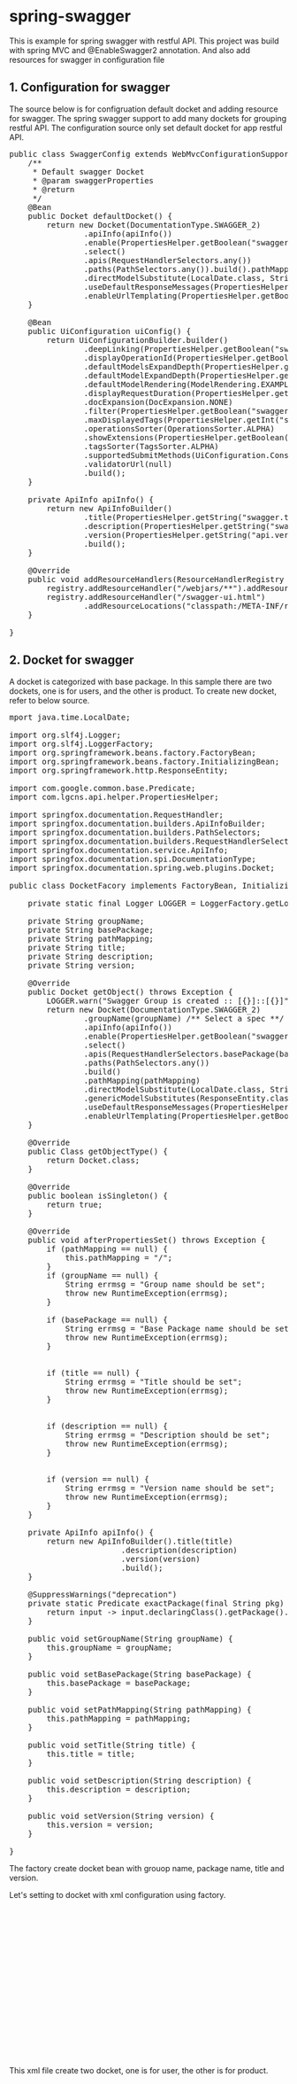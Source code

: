 # spring-swagger
This is example for spring swagger with restful API.
This project was build with spring MVC and @EnableSwagger2 annotation.
And also add resources for swagger in configuration file


## 1. Configuration for swagger
The source below is for configruation default docket and adding resource for swagger.
The spring swagger support to add many dockets for grouping restful API.
The configuration source only set default docket for app restful API.

<pre>
public class SwaggerConfig extends WebMvcConfigurationSupport {
	/** 
	 * Default swagger Docket
	 * @param swaggerProperties
	 * @return
	 */
	@Bean
	public Docket defaultDocket() {
		return new Docket(DocumentationType.SWAGGER_2)
				.apiInfo(apiInfo())
				.enable(PropertiesHelper.getBoolean("swagger.enabled"))
				.select()
				.apis(RequestHandlerSelectors.any())
				.paths(PathSelectors.any()).build().pathMapping("/")
				.directModelSubstitute(LocalDate.class, String.class).genericModelSubstitutes(ResponseEntity.class)
				.useDefaultResponseMessages(PropertiesHelper.getBoolean("swagger.use.default.response.messages"))
				.enableUrlTemplating(PropertiesHelper.getBoolean("swagger.enable.url.templating"));
	}

	@Bean
	public UiConfiguration uiConfig() {
		return UiConfigurationBuilder.builder()
				.deepLinking(PropertiesHelper.getBoolean("swagger.deeplinking"))
				.displayOperationId(PropertiesHelper.getBoolean("swagger.display.operation.id"))
				.defaultModelsExpandDepth(PropertiesHelper.getInt("swagger.default.models.expand.depth"))
				.defaultModelExpandDepth(PropertiesHelper.getInt("swagger.default.model.expand.depth"))
				.defaultModelRendering(ModelRendering.EXAMPLE)
				.displayRequestDuration(PropertiesHelper.getBoolean("swagger.display.request.duration"))
				.docExpansion(DocExpansion.NONE)
				.filter(PropertiesHelper.getBoolean("swagger.filter"))
				.maxDisplayedTags(PropertiesHelper.getInt("swagger.max.displayed.tags"))
				.operationsSorter(OperationsSorter.ALPHA)
				.showExtensions(PropertiesHelper.getBoolean("swagger.show.extensions"))
				.tagsSorter(TagsSorter.ALPHA)
				.supportedSubmitMethods(UiConfiguration.Constants.DEFAULT_SUBMIT_METHODS)
				.validatorUrl(null)
				.build();
	}

	private ApiInfo apiInfo() {
		return new ApiInfoBuilder()
				.title(PropertiesHelper.getString("swagger.title"))
				.description(PropertiesHelper.getString("swagger.description"))
				.version(PropertiesHelper.getString("api.version"))
				.build();
	}
  
	@Override
	public void addResourceHandlers(ResourceHandlerRegistry registry) {
		registry.addResourceHandler("/webjars/**").addResourceLocations("classpath:/META-INF/resources/webjars/");
		registry.addResourceHandler("/swagger-ui.html")
				.addResourceLocations("classpath:/META-INF/resources/swagger-ui.html");
	}  

}
</pre>

## 2. Docket for swagger
A docket is categorized with base package.
In this sample there are two dockets, one is for users, and the other is product.
To create new docket, refer to below source.
<pre>
mport java.time.LocalDate;

import org.slf4j.Logger;
import org.slf4j.LoggerFactory;
import org.springframework.beans.factory.FactoryBean;
import org.springframework.beans.factory.InitializingBean;
import org.springframework.http.ResponseEntity;

import com.google.common.base.Predicate;
import com.lgcns.api.helper.PropertiesHelper;

import springfox.documentation.RequestHandler;
import springfox.documentation.builders.ApiInfoBuilder;
import springfox.documentation.builders.PathSelectors;
import springfox.documentation.builders.RequestHandlerSelectors;
import springfox.documentation.service.ApiInfo;
import springfox.documentation.spi.DocumentationType;
import springfox.documentation.spring.web.plugins.Docket;

public class DocketFacory implements FactoryBean<Docket>, InitializingBean {

	private static final Logger LOGGER = LoggerFactory.getLogger(DocketFacory.class);

	private String groupName;
	private String basePackage;
	private String pathMapping;
	private String title;
	private String description;
	private String version;
	
	@Override
	public Docket getObject() throws Exception {
		LOGGER.warn("Swagger Group is created :: [{}]::[{}]", groupName, basePackage);
		return new Docket(DocumentationType.SWAGGER_2)
				.groupName(groupName) /** Select a spec **/
				.apiInfo(apiInfo())
				.enable(PropertiesHelper.getBoolean("swagger.enabled"))
				.select()
				.apis(RequestHandlerSelectors.basePackage(basePackage))		
				.paths(PathSelectors.any())
				.build()
				.pathMapping(pathMapping)
				.directModelSubstitute(LocalDate.class, String.class)
				.genericModelSubstitutes(ResponseEntity.class)
				.useDefaultResponseMessages(PropertiesHelper.getBoolean("swagger.use.default.response.messages"))
				.enableUrlTemplating(PropertiesHelper.getBoolean("swagger.enable.url.templating"));	
	}

	@Override
	public Class<?> getObjectType() {
		return Docket.class;
	}

	@Override
	public boolean isSingleton() {
		return true;
	}

	@Override
	public void afterPropertiesSet() throws Exception {
		if (pathMapping == null) {
			this.pathMapping = "/";
		}
		if (groupName == null) {
			String errmsg = "Group name should be set";
			throw new RuntimeException(errmsg);
		}
		
		if (basePackage == null) {
			String errmsg = "Base Package name should be set";
			throw new RuntimeException(errmsg);
		}
		
		
		if (title == null) {
			String errmsg = "Title should be set";
			throw new RuntimeException(errmsg);
		}
		
		
		if (description == null) {
			String errmsg = "Description should be set";
			throw new RuntimeException(errmsg);
		}
		
		
		if (version == null) {
			String errmsg = "Version name should be set";
			throw new RuntimeException(errmsg);
		}
	}
	
	private ApiInfo apiInfo() {
		return new ApiInfoBuilder().title(title)
						.description(description)
						.version(version)
						.build();
	}

	@SuppressWarnings("deprecation")
	private static Predicate<RequestHandler> exactPackage(final String pkg) {
		return input -> input.declaringClass().getPackage().getName().contains(pkg);
	}

	public void setGroupName(String groupName) {
		this.groupName = groupName;
	}

	public void setBasePackage(String basePackage) {
		this.basePackage = basePackage;
	}

	public void setPathMapping(String pathMapping) {
		this.pathMapping = pathMapping;
	}

	public void setTitle(String title) {
		this.title = title;
	}

	public void setDescription(String description) {
		this.description = description;
	}

	public void setVersion(String version) {
		this.version = version;
	}
	
}
</pre>

The factory create docket bean with grouop name, package name, title and version.

Let's setting to docket with xml configuration using factory.
<pre>
	<bean id="userDocket" class="com.lgcns.api.swagger.DocketFacory">
		<property name="groupName" value="User" />
		<property name="basePackage" value="com.lgcns.api.user" />
		<property name="pathMapping" value="/" />
		<property name="title" value="User API" />
		<property name="description" value="User API" />
		<property name="version" value="1.0" />		
	</bean>

	<bean id="productDocket" class="com.lgcns.api.swagger.DocketFacory">
		<property name="groupName" value="Product" />
		<property name="basePackage" value="com.lgcns.api.product" />
		<property name="pathMapping" value="/" />
		<property name="title" value="Product API" />
		<property name="description" value="Product API" />
		<property name="version" value="1.0" />		
	</bean>
</pre>

This xml file create two docket, one is for user, the other is for product.




